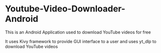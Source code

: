 # Youtube-Video-Downloader-Android
This is an Android Application used to download YouTube videos for free

It uses Kivy framework to provide GUI interface to a user and uses yt_dlp to download YouTube videos 
